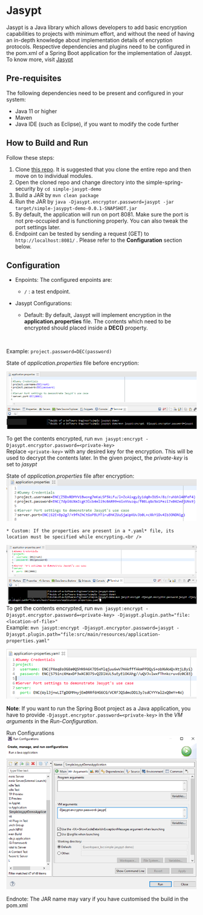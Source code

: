 # Jasypt
Jasypt is a Java library which allows developers to add basic encryption capabilities to projects with minimum effort, and without the need of having an in-depth knowledge about implementation details of encryption protocols. Respective dependencies and plugins need to be configured in the pom.xml of a Spring Boot application for the implementation of Jasypt. To know more, visit [Jasypt](http://www.jasypt.org/)

## Pre-requisites
The following dependencies need to be present and configured in your system:
* Java 11 or higher
* Maven
* Java IDE (such as Eclipse), if you want to modify the code further

## How to Build and Run
Follow these steps:

1. Clone [this repo](https://github.com/darkhorse1998/Guide-of-a-Software-Engineer). It is suggested that you clone the entire repo and then move on to individual modules.
2. Open the cloned repo and change directory into the simple-spring-security by ```cd simple-jasypt-demo```
3. Build a JAR by ```mvn clean package```
4. Run the JAR by ```java -Djasypt.encryptor.password=jasypt -jar target/simple-jasypyt-demo-0.0.1-SNAPSHOT.jar```
5. By default, the application will run on port 8081. Make sure the port is not pre-occupied and is functioning properly. You can also tweak the port settings later.
6. Endpoint can be tested by sending a request (GET) to ```http://localhost:8081/``` . Please refer to the **Configuration** section below.

## Configuration
* Enpoints: The configured enpoints are:
    * ```/``` : a test endpoint.

* Jasypt Configurations:
    * Default: By default, Jasypt will implement encryption in the **application.properties** file. The contents which need to be encrypted should placed inside a **DEC()** property.
<br />

Example: ```project.password=DEC(password)```
<br />

State of *application.properties* file before encryption:
<br />

![application.properties before example](docs/properties-before.png)
<br />

To get the contents encrypted, run ```mvn jasypt:encrypt -Djasypt.encryptor.password=<private-key>```<br />	
Replace ```<private-key>``` with any desired key for the encryption. This will be used to decrypt the contents later. In the given project, the *private-key* is set to *jasypt*
<br />

State of *application.properties* file after encryption:
![application.properties after example](docs/properties-after.png)
<br />

    * Custom: If the properties are present in a *.yaml* file, its location must be specified while encrypting.<br />
![application.properties before example](docs/yaml-before.png)
To get the contents encrypted, run ```mvn jasypt:encrypt -Djasypt.encryptor.password=<private-key> -Djasypt.plugin.path="file:<location-of-file>"```<br />
Example: ```mvn jasypt:encrypt -Djasypt.encryptor.password=jasypt -Djasypt.plugin.path="file:src/main/resources/application-properties.yaml"```
<br />

![application.properties before example](docs/yaml-after.png)

**Note**: If you want to run the Spring Boot project as a Java application, you have to provide ```-Djasypt.encryptor.password=<private-key>``` in the *VM arguments* in the *Run-Configuration*.
<br />

Run Configurations
![run-configuration](docs/run-configuration.png)

Endnote: The JAR name may vary if you have customised the build in the pom.xml